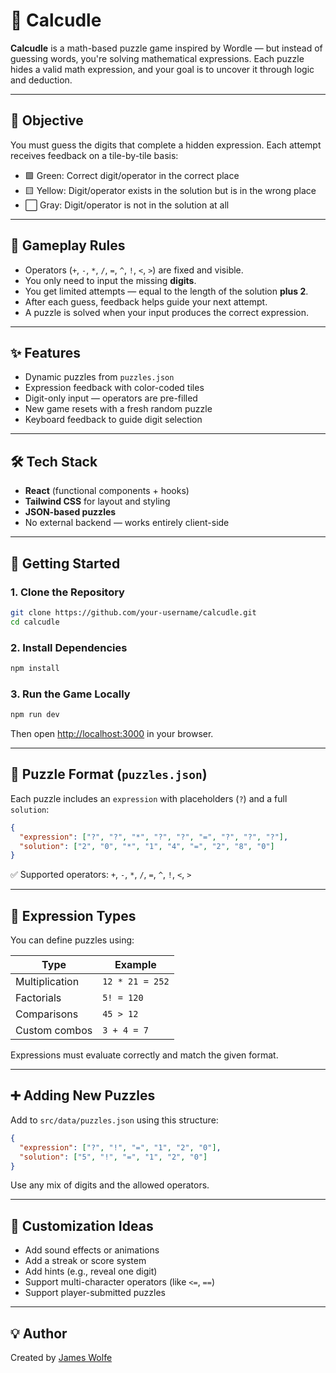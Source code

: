 # 🧮 Calcudle

**Calcudle** is a math-based puzzle game inspired by Wordle — but instead of guessing words, you're solving mathematical expressions. Each puzzle hides a valid math expression, and your goal is to uncover it through logic and deduction.

---

## 🎯 Objective

You must guess the digits that complete a hidden expression. Each attempt receives feedback on a tile-by-tile basis:

- 🟩 Green: Correct digit/operator in the correct place
- 🟨 Yellow: Digit/operator exists in the solution but is in the wrong place
- ⬜ Gray: Digit/operator is not in the solution at all

---

## 🧠 Gameplay Rules

- Operators (`+`, `-`, `*`, `/`, `=`, `^`, `!`, `<`, `>`) are fixed and visible.
- You only need to input the missing **digits**.
- You get limited attempts — equal to the length of the solution **plus 2**.
- After each guess, feedback helps guide your next attempt.
- A puzzle is solved when your input produces the correct expression.

---

## ✨ Features

- Dynamic puzzles from `puzzles.json`
- Expression feedback with color-coded tiles
- Digit-only input — operators are pre-filled
- New game resets with a fresh random puzzle
- Keyboard feedback to guide digit selection

---

## 🛠️ Tech Stack

- **React** (functional components + hooks)
- **Tailwind CSS** for layout and styling
- **JSON-based puzzles**
- No external backend — works entirely client-side

---

## 🚀 Getting Started

### 1. Clone the Repository

```bash
git clone https://github.com/your-username/calcudle.git
cd calcudle
```

### 2. Install Dependencies

```bash
npm install
```

### 3. Run the Game Locally

```bash
npm run dev
```

Then open [http://localhost:3000](http://localhost:3000) in your browser.

---

## 📁 Puzzle Format (`puzzles.json`)

Each puzzle includes an `expression` with placeholders (`?`) and a full `solution`:

```json
{
  "expression": ["?", "?", "*", "?", "?", "=", "?", "?", "?"],
  "solution": ["2", "0", "*", "1", "4", "=", "2", "8", "0"]
}
```

✅ Supported operators: `+`, `-`, `*`, `/`, `=`, `^`, `!`, `<`, `>`

---

## 🔣 Expression Types

You can define puzzles using:

| Type           | Example        |
|----------------|----------------|
| Multiplication | `12 * 21 = 252` |
| Factorials     | `5! = 120`     |
| Comparisons    | `45 > 12`      |
| Custom combos  | `3 + 4 = 7`    |

Expressions must evaluate correctly and match the given format.

---

## ➕ Adding New Puzzles

Add to `src/data/puzzles.json` using this structure:

```json
{
  "expression": ["?", "!", "=", "1", "2", "0"],
  "solution": ["5", "!", "=", "1", "2", "0"]
}
```

Use any mix of digits and the allowed operators.

---

## 🔧 Customization Ideas

- Add sound effects or animations
- Add a streak or score system
- Add hints (e.g., reveal one digit)
- Support multi-character operators (like `<=`, `==`)
- Support player-submitted puzzles

---

## 💡 Author

Created by [James Wolfe](https://github.com/jamesdwolfe)